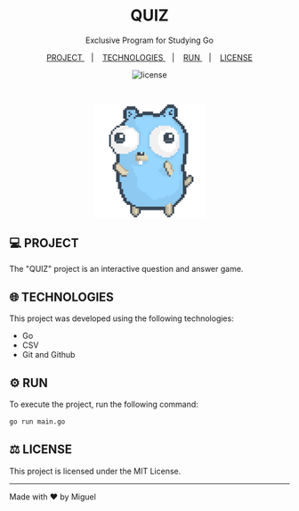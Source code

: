 <h1 align = "center"> QUIZ </h1>

<p align = "center">
  Exclusive Program for Studying Go
</p>

<p align = "center">
  <a href = "#project"> PROJECT </a> &nbsp;&nbsp;&nbsp;|&nbsp;&nbsp;&nbsp;
  <a href = "#technologies"> TECHNOLOGIES </a> &nbsp;&nbsp;&nbsp;|&nbsp;&nbsp;&nbsp;
  <a href = "#run"> RUN </a> &nbsp;&nbsp;&nbsp;|&nbsp;&nbsp;&nbsp;
  <a href = "#license"> LICENSE </a>
</p>

<p align = "center">
  <img alt = "license" src = "https://img.shields.io/static/v1?label=license&message=MIT&color=49AA26&labelColor=000000">
</p>

<br>

<p align = "center">
  <img alt = "preview" src = "preview/gopher.gif" width = "40%">
</p>

## 💻 <a id = "project"></a> PROJECT

The "QUIZ" project is an interactive question and answer game.

## 🌐 <a id = "technologies"></a> TECHNOLOGIES

This project was developed using the following technologies:

- Go
- CSV
- Git and Github

## ⚙️ <a id = "run"></a> RUN

To execute the project, run the following command:

```sh
go run main.go 
```

## ⚖️ <a id = "license"></a> LICENSE

This project is licensed under the MIT License.

---

Made with ♥ by Miguel
